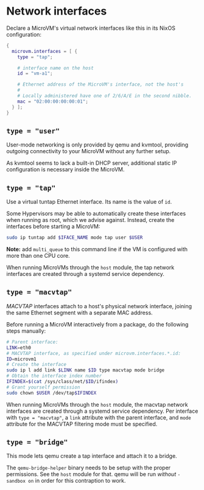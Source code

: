 # Network interfaces

Declare a MicroVM's virtual network interfaces like this in its NixOS
configuration:
```nix
{
  microvm.interfaces = [ {
    type = "tap";

    # interface name on the host
    id = "vm-a1";

    # Ethernet address of the MicroVM's interface, not the host's
    #
    # Locally administered have one of 2/6/A/E in the second nibble.
    mac = "02:00:00:00:00:01";
  } ];
}
```

## `type = "user"`

User-mode networking is only provided by qemu and kvmtool, providing
outgoing connectivity to your MicroVM without any further setup.

As kvmtool seems to lack a built-in DHCP server, additional static IP
configuration is necessary inside the MicroVM.

## `type = "tap"`

Use a virtual tuntap Ethernet interface. Its name is the value of
`id`.

Some Hypervisors may be able to automatically create these interfaces
when running as root, which we advise against. Instead, create the
interfaces before starting a MicroVM:

```bash
sudo ip tuntap add $IFACE_NAME mode tap user $USER
```

**Note:** add `multi_queue` to this command line if the VM is configured
with more than one CPU core.

When running MicroVMs through the `host` module, the tap network
interfaces are created through a systemd service dependency.

## `type = "macvtap"`

*MACVTAP* interfaces attach to a host's physical network interface,
joining the same Ethernet segment with a separate MAC address.

Before running a MicroVM interactively from a package, do the
following steps manually:

```bash
# Parent interface:
LINK=eth0
# MACVTAP interface, as specified under microvm.interfaces.*.id:
ID=microvm1
# Create the interface
sudo ip l add link $LINK name $ID type macvtap mode bridge
# Obtain the interface index number
IFINDEX=$(cat /sys/class/net/$ID/ifindex)
# Grant yourself permission
sudo chown $USER /dev/tap$IFINDEX
```

When running MicroVMs through the `host` module, the macvtap network
interfaces are created through a systemd service dependency. Per
interface with `type = "macvtap"`, a `link` attribute with the parent
interface, and `mode` attribute for the MACVTAP filtering mode must be
specified.

## `type = "bridge"`

This mode lets qemu create a tap interface and attach it to a bridge.

The `qemu-bridge-helper` binary needs to be setup with the proper
permissions. See the `host` module for that. qemu will be run
*without* `-sandbox on` in order for this contraption to work.
